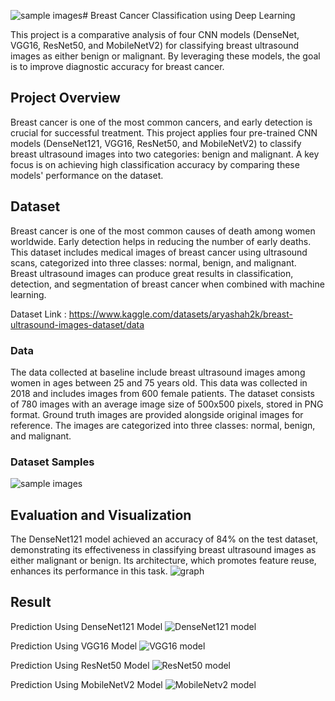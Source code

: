 ![sample images](https://github.com/user-attachments/assets/b8deeac2-b6b1-493d-8c2d-d2b0935488e2)# Breast Cancer Classification using Deep Learning

This project is a comparative analysis of four CNN models (DenseNet, VGG16, ResNet50, and MobileNetV2) for classifying breast ultrasound images as either benign or malignant. By leveraging these models, the goal is to improve diagnostic accuracy for breast cancer.

## Project Overview

Breast cancer is one of the most common cancers, and early detection is crucial for successful treatment. This project applies four pre-trained CNN models (DenseNet121, VGG16, ResNet50, and MobileNetV2) to classify breast ultrasound images into two categories: benign and malignant. A key focus is on achieving high classification accuracy by comparing these models' performance on the dataset.

## Dataset

Breast cancer is one of the most common causes of death among women worldwide. Early detection helps in reducing the number of early deaths. This dataset includes medical images of breast cancer using ultrasound scans, categorized into three classes: normal, benign, and malignant. Breast ultrasound images can produce great results in classification, detection, and segmentation of breast cancer when combined with machine learning.

Dataset Link : https://www.kaggle.com/datasets/aryashah2k/breast-ultrasound-images-dataset/data
### Data

The data collected at baseline include breast ultrasound images among women in ages between 25 and 75 years old. This data was collected in 2018 and includes images from 600 female patients. The dataset consists of 780 images with an average image size of 500x500 pixels, stored in PNG format. Ground truth images are provided alongside original images for reference. The images are categorized into three classes: normal, benign, and malignant.
### Dataset Samples
![sample images](https://github.com/user-attachments/assets/3ca0aae5-c63f-4ca5-b934-faa05dffc06b)

## Evaluation and Visualization
The DenseNet121 model achieved an accuracy of 84% on the test dataset, demonstrating its effectiveness in classifying breast ultrasound images as either malignant or benign. Its architecture, which promotes feature reuse, enhances its performance in this task.
![graph](https://github.com/user-attachments/assets/ca542c25-f7f6-4684-b6b7-cd08e1ceebab)


## Result

Prediction Using DenseNet121 Model
![DenseNet121 model](https://github.com/user-attachments/assets/a0fdde2d-60db-42a0-870f-96aa772488d5)

Prediction Using VGG16 Model
![VGG16 model](https://github.com/user-attachments/assets/123d7bf7-06b9-4195-b7c4-dd3825140815)

Prediction Using ResNet50 Model
![ResNet50 model](https://github.com/user-attachments/assets/71eb5573-5bcd-457a-9846-1176e7ad3b44)

Prediction Using MobileNetV2 Model
![MobileNetv2 model](https://github.com/user-attachments/assets/eb52f4da-a92a-4c67-bfc5-624240647bd1)
